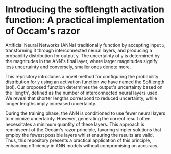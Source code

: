 # Introducing the softlength activation function: A practical implementation of Occam's razor

Artificial Neural Networks (ANNs) traditionally function by accepting input `x`, transforming it through interconnected neural layers, and producing a probability distribution for output y. The uncertainty of `y` is determined by the magnitudes in the ANN's final layer, where larger magnitudes signify less uncertainty and conversely, smaller ones denote more.

This repository introduces a novel method for configuring the probability distribution for `y` using an activation function we have named the Softlength (sol). Our proposed function determines the output's uncertainty based on the 'length', defined as the number of interconnected neural layers used. We reveal that shorter lengths correspond to reduced uncertainty, while longer lengths imply increased uncertainty.

During the training phase, the ANN is conditioned to use fewer neural layers to minimize uncertainty. However, generating the correct result often necessitates a minimum quantity of these layers. This approach is reminiscent of the Occam's razor principle, favoring simpler solutions that employ the fewest possible layers whilst ensuring the results are valid. Thus, this repository presents a practical application of this principle, enhancing efficiency in ANN models without compromising on accuracy.
